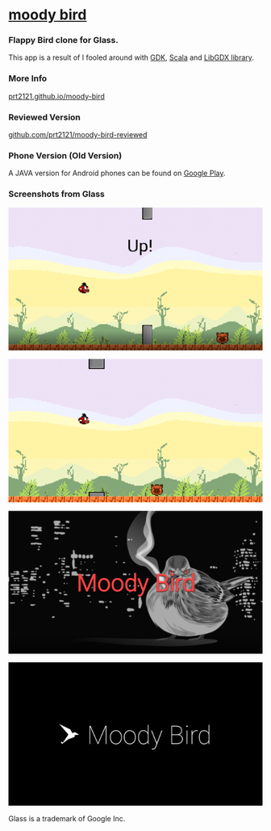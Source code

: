 [moody bird](http://prt2121.github.io/moody-bird/)
==========

### Flappy Bird clone for Glass.
This app is a result of I fooled around with [GDK](https://developers.google.com/glass/develop/gdk/), [Scala](http://www.scala-lang.org/) and [LibGDX library](http://libgdx.badlogicgames.com/).

### More Info
[prt2121.github.io/moody-bird](http://prt2121.github.io/moody-bird/)

### Reviewed Version
[github.com/prt2121/moody-bird-reviewed](https://github.com/prt2121/moody-bird-reviewed)

### Phone Version (Old Version)
A JAVA version for Android phones can be found on [Google Play](https://play.google.com/store/apps/details?id=com.pt2121.thebird).

### Screenshots from Glass
![moody-bird-screenshot-01](https://raw.githubusercontent.com/prt2121/moody-bird/gh-pages/images/screen-01.png)

![moody-bird-screenshot-02](https://raw.githubusercontent.com/prt2121/moody-bird/gh-pages/images/screen-02.png)

![moody-bird-screnshot-03](https://raw.githubusercontent.com/prt2121/moody-bird/gh-pages/images/screen-03.png)

![moody-bird-screnshot-03](https://raw.githubusercontent.com/prt2121/moody-bird/gh-pages/images/screen-04.png)


Glass is a trademark of Google Inc.

